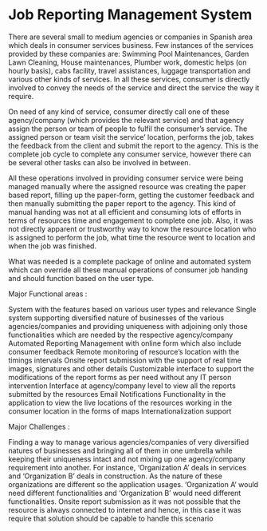 # Job Reporting Management System

There are several small to medium agencies or companies in Spanish area which deals in consumer services business. Few instances of the services provided by these companies are: Swimming Pool Maintenances, Garden Lawn Cleaning, House maintenances, Plumber work, domestic helps (on hourly basis), cabs facility, travel assistances, luggage transportation and various other kinds of services. In all these services, consumer is directly involved to convey the needs of the service and direct the service the way it require.

On need of any kind of service, consumer directly call one of these agency/company (which provides the relevant service) and that agency assign the person or team of people to fulfil the consumer’s service. The assigned person or team visit the service’ location, performs the job, takes the feedback from the client and submit the report to the agency. This is the complete job cycle to complete any consumer service, however there can be several other tasks can also be involved in between.

All these operations involved in providing consumer service were being managed manually where the assigned resource was creating the paper based report, filling up the paper-form, getting the customer feedback and then manually submitting the paper report to the agency. This kind of manual handing was not at all efficient and consuming lots of efforts in terms of resources time and engagement to complete one job. Also, it was not directly apparent or trustworthy way to know the resource location who is assigned to perform the job, what time the resource went to location and when the job was finished.

What was needed is a complete package of online and automated system which can override all these manual operations of consumer job handing and should function based on the user type.


Major Functional areas : 

System with the features based on various user types and relevance
Single system supporting diversified nature of businesses of the various agencies/companies and providing uniqueness with adjoining only those functionalities which are needed by the respective agency/company
Automated Reporting Management with online form which also include consumer feedback
Remote monitoring of resource’s location with the timings intervals
Onsite report submission with the support of real time images, signatures and other details
Customizable interface to support the modifications of the report forms as per need without any IT person intervention
Interface at agency/company level to view all the reports submitted by the resources
Email Notifications
Functionality in the application to view the live locations of the resources working in the consumer location in the forms of maps
Internationalization
support

Major Challenges : 

Finding a way to manage various agencies/companies of very diversified natures of businesses and bringing all of them in one umbrella while keeping their uniqueness intact and not mixing up one agency/company requirement into another. For instance, ‘Organization A’ deals in services and ‘Organization B’ deals in construction. As the nature of these organizations are different so the application usages. ‘Organization A’ would need different functionalities and ‘Organization B’ would need different functionalities.
Onsite report submission as it was not possible that the resource is always connected to internet and hence, in this case it was require that solution should be capable to handle this scenario

